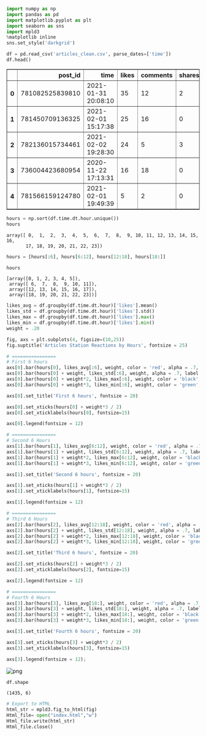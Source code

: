 ```python
import numpy as np
import pandas as pd
import matplotlib.pyplot as plt
import seaborn as sns
import mpld3
%matplotlib inline
sns.set_style('darkgrid')

```


```python
df = pd.read_csv('articles_clean.csv', parse_dates=['time'])
df.head()
```




<div>
<style scoped>
    .dataframe tbody tr th:only-of-type {
        vertical-align: middle;
    }

    .dataframe tbody tr th {
        vertical-align: top;
    }

    .dataframe thead th {
        text-align: right;
    }
</style>
<table border="1" class="dataframe">
  <thead>
    <tr style="text-align: right;">
      <th></th>
      <th>post_id</th>
      <th>time</th>
      <th>likes</th>
      <th>comments</th>
      <th>shares</th>
      <th>user_id</th>
    </tr>
  </thead>
  <tbody>
    <tr>
      <th>0</th>
      <td>781082525839810</td>
      <td>2021-01-31 20:08:10</td>
      <td>35</td>
      <td>12</td>
      <td>2</td>
      <td>100040038135466</td>
    </tr>
    <tr>
      <th>1</th>
      <td>781450709136325</td>
      <td>2021-02-01 15:17:38</td>
      <td>25</td>
      <td>16</td>
      <td>0</td>
      <td>100040038135466</td>
    </tr>
    <tr>
      <th>2</th>
      <td>782136015734461</td>
      <td>2021-02-02 19:28:30</td>
      <td>24</td>
      <td>5</td>
      <td>3</td>
      <td>100007733416641</td>
    </tr>
    <tr>
      <th>3</th>
      <td>736004423680954</td>
      <td>2020-11-22 17:13:31</td>
      <td>16</td>
      <td>18</td>
      <td>0</td>
      <td>100041413341721</td>
    </tr>
    <tr>
      <th>4</th>
      <td>781566159124780</td>
      <td>2021-02-01 19:49:39</td>
      <td>5</td>
      <td>2</td>
      <td>0</td>
      <td>100044610732957</td>
    </tr>
  </tbody>
</table>
</div>




```python
hours = np.sort(df.time.dt.hour.unique())
hours
```




    array([ 0,  1,  2,  3,  4,  5,  6,  7,  8,  9, 10, 11, 12, 13, 14, 15, 16,
           17, 18, 19, 20, 21, 22, 23])




```python
hours = [hours[:6], hours[6:12], hours[12:18], hours[18:]]
```


```python
hours
```




    [array([0, 1, 2, 3, 4, 5]),
     array([ 6,  7,  8,  9, 10, 11]),
     array([12, 13, 14, 15, 16, 17]),
     array([18, 19, 20, 21, 22, 23])]




```python
likes_avg = df.groupby(df.time.dt.hour)['likes'].mean()
likes_std = df.groupby(df.time.dt.hour)['likes'].std()
likes_max = df.groupby(df.time.dt.hour)['likes'].max()
likes_min = df.groupby(df.time.dt.hour)['likes'].min()
weight = .20
```


```python
fig, axs = plt.subplots(4, figsize=(10,25))
fig.suptitle('Articles Station Reactions by Hours', fontsize = 25)

# ================
# First 6 hours
axs[0].bar(hours[0], likes_avg[:6], weight, color = 'red', alpha = .7, label = 'Average')
axs[0].bar(hours[0] + weight, likes_std[:6], weight, alpha = .7, label = 'Standard Deviation')
axs[0].bar(hours[0] + weight*2, likes_max[:6], weight, color = 'black', alpha = .7, label = 'Max')
axs[0].bar(hours[0] + weight*3, likes_min[:6], weight, color = 'green', alpha = .7, label = 'Min')

axs[0].set_title('First 6 hours', fontsize = 20)

axs[0].set_xticks(hours[0] + weight*3 / 2)
axs[0].set_xticklabels(hours[0], fontsize=15)

axs[0].legend(fontsize = 12)

# ================
# Second 6 Hours
axs[1].bar(hours[1], likes_avg[6:12], weight, color = 'red', alpha = .7, label = 'Average')
axs[1].bar(hours[1] + weight, likes_std[6:12], weight, alpha = .7, label = 'Standard Deviation')
axs[1].bar(hours[1] + weight*2, likes_max[6:12], weight, color = 'black', alpha = .7, label = 'Max')
axs[1].bar(hours[1] + weight*3, likes_min[6:12], weight, color = 'green', alpha = .7, label = 'Min')

axs[1].set_title('Second 6 hours', fontsize = 20)

axs[1].set_xticks(hours[1] + weight*3 / 2)
axs[1].set_xticklabels(hours[1], fontsize=15)

axs[1].legend(fontsize = 12)

# ================
# Third 6 Hours
axs[2].bar(hours[2], likes_avg[12:18], weight, color = 'red', alpha = .7, label = 'Average')
axs[2].bar(hours[2] + weight, likes_std[12:18], weight, alpha = .7, label = 'Standard Deviation')
axs[2].bar(hours[2] + weight*2, likes_max[12:18], weight, color = 'black', alpha = .7, label = 'Max')
axs[2].bar(hours[2] + weight*3, likes_min[12:18], weight, color = 'green', alpha = .7, label = 'Min')

axs[2].set_title('Third 6 hours', fontsize = 20)

axs[2].set_xticks(hours[2] + weight*3 / 2)
axs[2].set_xticklabels(hours[2], fontsize=15)

axs[2].legend(fontsize = 12)

# ================
# Fourth 6 Hours
axs[3].bar(hours[3], likes_avg[18:], weight, color = 'red', alpha = .7, label = 'Average')
axs[3].bar(hours[3] + weight, likes_std[18:], weight, alpha = .7, label = 'Standard Deviation')
axs[3].bar(hours[3] + weight*2, likes_max[18:], weight, color = 'black', alpha = .7, label = 'Max')
axs[3].bar(hours[3] + weight*3, likes_min[18:], weight, color = 'green', alpha = .7, label = 'Min')

axs[3].set_title('Fourth 6 hours', fontsize = 20)

axs[3].set_xticks(hours[3] + weight*3 / 2)
axs[3].set_xticklabels(hours[3], fontsize=15)

axs[3].legend(fontsize = 12);
```


    
![png](output_6_0.png)
    



```python
df.shape
```




    (1435, 6)




```python
# Export to HTML
html_str = mpld3.fig_to_html(fig)
Html_file= open("index.html","w")
Html_file.write(html_str)
Html_file.close()
```


```python

```


```python

```
